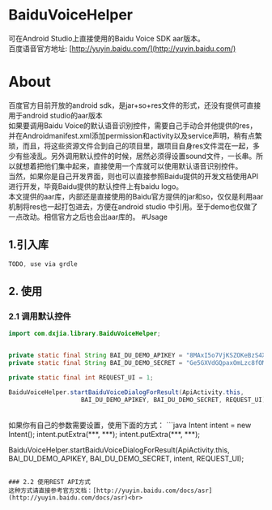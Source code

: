 # BaiduVoiceHelper
可在Android Studio上直接使用的Baidu Voice SDK aar版本。<br>
百度语音官方地址: [http://yuyin.baidu.com/](http://yuyin.baidu.com/)
# About
  百度官方目前开放的android sdk，是jar+so+res文件的形式，还没有提供可直接用于android studio的aar版本<br>
如果要调用Baidu Voice的默认语音识别控件，需要自己手动合并他提供的res，并在Androidmanifest.xml添加permission和activity以及service声明，稍有点繁琐，而且，将这些资源文件合到自己的项目里，跟项目自身res文件混在一起，多少有些凌乱。另外调用默认控件的时候，居然必须得设置sound文件，一长串。所以就想着把他们集中起来，直接使用一个库就可以使用默认语音识别控件。<br>
当然，如果你是自己开发界面，则也可以直接参照Baidu提供的开发文档使用API进行开发，毕竟Baidu提供的默认控件上有baidu logo。<br>
    本文提供的aar库，内部还是直接使用的Baidu官方提供的jar和so，仅仅是利用aar机制将res也一起打包进去，方便在android studio 中引用。至于demo也仅做了一点改动。相信官方之后也会出aar库的。
#Usage
## 1.引入库
```java
TODO, use via grdle
```
## 2. 使用
### 2.1 调用默认控件
```java
import com.dxjia.library.BaiduVoiceHelper;


private static final String BAI_DU_DEMO_APIKEY = "8MAxI5o7VjKSZOKeBzS4XtxO";
private static final String BAI_DU_DEMO_SECRET = "Ge5GXVdGQpaxOmLzc8fOM8309ATCz9Ha";

private static final int REQUEST_UI = 1;

BaiduVoiceHelper.startBaiduVoiceDialogForResult(ApiActivity.this,
                    BAI_DU_DEMO_APIKEY, BAI_DU_DEMO_SECRET, REQUEST_UI);

```
<br>
如果你有自己的参数需要设置，使用下面的方式：
```java
Intent intent = new Intent();
intent.putExtra(***, ***);
intent.putExtra(***, ***);

BaiduVoiceHelper.startBaiduVoiceDialogForResult(ApiActivity.this,
                    BAI_DU_DEMO_APIKEY, BAI_DU_DEMO_SECRET, intent, REQUEST_UI);
```

### 2.2 使用REST API方式
这种方式请直接参考官方文档：[http://yuyin.baidu.com/docs/asr](http://yuyin.baidu.com/docs/asr)<br>
